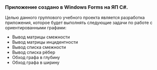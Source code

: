 ### Приложение создано в Windows Forms на ЯП C#.

Целью данного группового учебного проекта является разработка приложения, которое будет выполнять следующие задачи по работе с ориентированными графами:

* Вывод матрицы смежности
* Вывод матрицы инцидентности
* Вывод списка смежности
* Вывод списка рёбер
* Обход графа в глубину
* Обход графа в ширину
